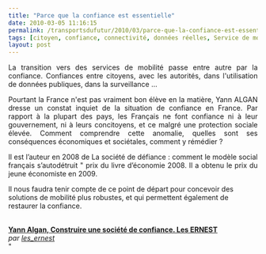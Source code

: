 ```yaml
---
title: "Parce que la confiance est essentielle"
date: 2010-03-05 11:16:15
permalink: /transportsdufutur/2010/03/parce-que-la-confiance-est-essentielle.html
tags: [citoyen, confiance, connectivité, données réelles, Service de mobilité, TIC]
layout: post
---
```


<p style="text-align: justify">La transition vers des services de mobilité passe entre autre par la confiance. Confiances entre citoyens, avec les autorités, dans l'utilisation de données publiques, dans la surveillance ...</p> <p style="text-align: justify">Pourtant la France n'est pas vraiment bon élève en la matière, Yann ALGAN dresse un constat inquiet de la situation de confiance en France. Par rapport à la plupart des pays, les Français ne font confiance ni à leur gouvernement, ni à leurs concitoyens, et ce malgré une protection sociale élevée. Comment comprendre cette anomalie, quelles sont ses conséquences économiques et sociétales, comment y rémédier ?</p> <p style="text-align: justify">Il est l’auteur en 2008 de La société de défiance : comment le modèle social français s’autodétruit " prix du livre d’économie 2008. Il a obtenu le prix du jeune économiste en 2009. </p> <p>Il nous faudra tenir compte de ce point de départ pour concevoir des solutions de mobilité plus robustes, et qui permettent également de restaurer la confiance.</p> <p style=""text-align: center"">  </p> <div><br /><strong><a href=""http://www.dailymotion.com/swf/xbqvqz"">Yann Algan, Construire une société de confiance. Les ERNEST</a></strong><br /><em>par <a href=""http://www.dailymotion.com/les_ernest"">les_ernest</a></em></div>"
